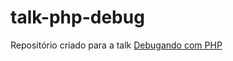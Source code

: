 # talk-php-debug

Repositório criado para a talk [Debugando com PHP](https://slides.com/wilcorrea/debugando-com-php)
